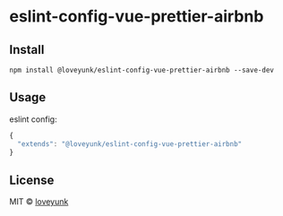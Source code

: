 # eslint-config-vue-prettier-airbnb

## Install

```shell
npm install @loveyunk/eslint-config-vue-prettier-airbnb --save-dev
```

## Usage

eslint config:

```js
{
  "extends": "@loveyunk/eslint-config-vue-prettier-airbnb"
}
```

## License

MIT © [loveyunk](https://github.com/loveyunk)
